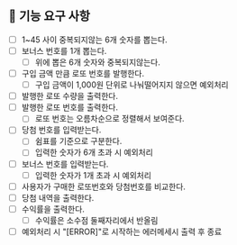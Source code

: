 ## 🚀 기능 요구 사항
- [ ] 1~45 사이 중복되지않는 6개 숫자를 뽑는다.
- [ ] 보너스 번호를 1개 뽑는다.
  - [ ] 위에 뽑은 6개 숫자와 중복되지않는다.
- [ ] 구입 금액 만큼 로또 번호를 발행한다.
  - [ ] 구입 금액이 1,000원 단위로 나눠떨어지지 않으면 예외처리
- [ ] 발행한 로또 수량을 출력한다.
- [ ] 발행한 로또 번호를 출력한다.
  - [ ] 로또 번호는 오름차순으로 정렬해서 보여준다.
- [ ] 당첨 번호를 입력받는다.
  - [ ] 쉼표를 기준으로 구분한다.
  - [ ] 입력한 숫자가 6개 초과 시 예외처리
- [ ] 보너스 번호를 입력받는다.
  - [ ] 입력한 숫자가 1개 초과 시 예외처리
- [ ] 사용자가 구매한 로또번호와 당첨번호를 비교한다.
- [ ] 당첨 내역을 출력한다.
- [ ] 수익률을 출력한다.
  - [ ] 수익률은 소수점 둘째자리에서 반올림
- [ ] 예외처리 시 "[ERROR]"로 시작하는 에러메세시 출력 후 종료